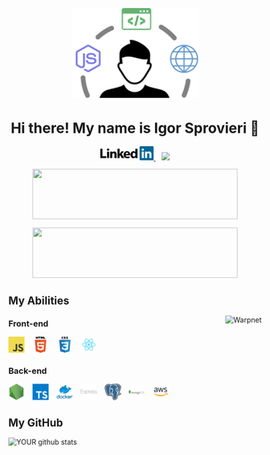 <div align="center">

<img src="./public/full-stack-developer-icon.svg" width="50%"></img>

# Hi there! My name is Igor Sprovieri 👋

<a href="https://www.linkedin.com/in/igor-sprovieri/">
<img style="height: 28px;" src="./public/linkedin.svg"></img>
</a>
<img style="height: 8px;" src="./public/blank.svg"></img>
<a href="https://wa.me/message/AQZS3NOUQULWL1">
<img style="height: 28px;" src="https://img.shields.io/badge/WhatsApp-25D366?style=for-the-badge&logo=whatsapp&logoColor=white"></img>
</a>

<img media="(min-width: 480px)" style="height: 100px; width: 90%" src="https://igorsprovieri-production.up.railway.app/en/my-description?align=center"></img>

<img media="(max-width: 480px)" style="height: 100px; width: 90%" src="https://igorsprovieri-production.up.railway.app/en/my-description?align=center"></img>

</div>

## My Abilities

[<img align="right" alt="Warpnet" src="https://github-readme-stats.vercel.app/api/top-langs/?username=igorsprovieri&layout=compact&langs_count=3"/>](https://github.com/igorsprovieri/github-readme-stats)

### Front-end

<code><img height="32" src="https://raw.githubusercontent.com/github/explore/80688e429a7d4ef2fca1e82350fe8e3517d3494d/topics/javascript/javascript.png" alt="Javascript"/></code>
<img style="height: 8px;" src="./public/blank.svg"></img>
<code><img height="32" src="https://raw.githubusercontent.com/github/explore/80688e429a7d4ef2fca1e82350fe8e3517d3494d/topics/html/html.png" alt="HTML5"/></code>
<img style="height: 8px;" src="./public/blank.svg"></img>
<code><img height="32" src="https://raw.githubusercontent.com/github/explore/80688e429a7d4ef2fca1e82350fe8e3517d3494d/topics/css/css.png" alt="CSS"/></code>
<img style="height: 8px;" src="./public/blank.svg"></img>
<code><img height="32" src="https://raw.githubusercontent.com/github/explore/80688e429a7d4ef2fca1e82350fe8e3517d3494d/topics/react/react.png" alt="React"/></code>

### Back-end

<code><img height="32" src="https://raw.githubusercontent.com/github/explore/80688e429a7d4ef2fca1e82350fe8e3517d3494d/topics/nodejs/nodejs.png" alt="Nodejs"/></code>
<img style="height: 8px;" src="./public/blank.svg"></img>
<code><img height="32" src="https://raw.githubusercontent.com/github/explore/80688e429a7d4ef2fca1e82350fe8e3517d3494d/topics/typescript/typescript.png" alt="typescript"/></code>
<img style="height: 8px;" src="./public/blank.svg"></img>
<code><img height="32" src="https://raw.githubusercontent.com/github/explore/80688e429a7d4ef2fca1e82350fe8e3517d3494d/topics/docker/docker.png" alt="Docker"/></code>
<img style="height: 8px;" src="./public/blank.svg"></img>
<code><img height="32" src="https://raw.githubusercontent.com/github/explore/80688e429a7d4ef2fca1e82350fe8e3517d3494d/topics/express/express.png" alt="Express"/></code>
<img style="height: 8px;" src="./public/blank.svg"></img>
<code><img height="32" src="https://raw.githubusercontent.com/github/explore/80688e429a7d4ef2fca1e82350fe8e3517d3494d/topics/postgresql/postgresql.png" alt="PostegreSQL"/></code>
<img style="height: 8px;" src="./public/blank.svg"></img>
<code><img height="32" src="https://raw.githubusercontent.com/github/explore/80688e429a7d4ef2fca1e82350fe8e3517d3494d/topics/mongodb/mongodb.png" alt="MongoDB"/></code>
<img style="height: 8px;" src="./public/blank.svg"></img>
<code><img height="32" src="https://raw.githubusercontent.com/github/explore/80688e429a7d4ef2fca1e82350fe8e3517d3494d/topics/aws/aws.png" alt="aws"/></code>

## My GitHub

![YOUR github stats](https://github-readme-stats.vercel.app/api?username=igorsprovieri&show_icons=true)
